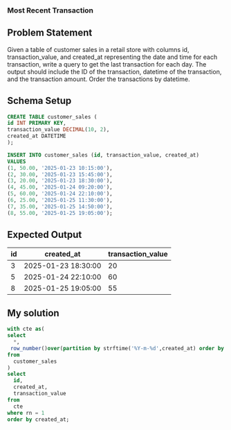 ### Most Recent Transaction

## Problem Statement
Given a table of customer sales in a retail store with columns id, transaction_value, and created_at representing the date and time for each transaction, write a query to get the last transaction for each day.
The output should include the ID of the transaction, datetime of the transaction, and the transaction amount. Order the transactions by datetime.

## Schema Setup
```sql
CREATE TABLE customer_sales (
id INT PRIMARY KEY,
transaction_value DECIMAL(10, 2),
created_at DATETIME
);

INSERT INTO customer_sales (id, transaction_value, created_at)
VALUES
(1, 50.00, '2025-01-23 10:15:00'),
(2, 30.00, '2025-01-23 15:45:00'),
(3, 20.00, '2025-01-23 18:30:00'),
(4, 45.00, '2025-01-24 09:20:00'),
(5, 60.00, '2025-01-24 22:10:00'),
(6, 25.00, '2025-01-25 11:30:00'),
(7, 35.00, '2025-01-25 14:50:00'),
(8, 55.00, '2025-01-25 19:05:00');
```
## Expected Output
id | created_at | transaction_value |
-- | -- | -- |
3	| 2025-01-23 18:30:00	| 20
5	| 2025-01-24 22:10:00	| 60
8	| 2025-01-25 19:05:00	| 55

## My solution
```sql
with cte as(
select 
  *,
 row_number()over(partition by strftime('%Y-m-%d',created_at) order by created_at desc) as rn 
from
  customer_sales 
)
select 
  id,
  created_at,
  transaction_value 
from 
  cte
where rn = 1
order by created_at;
```

